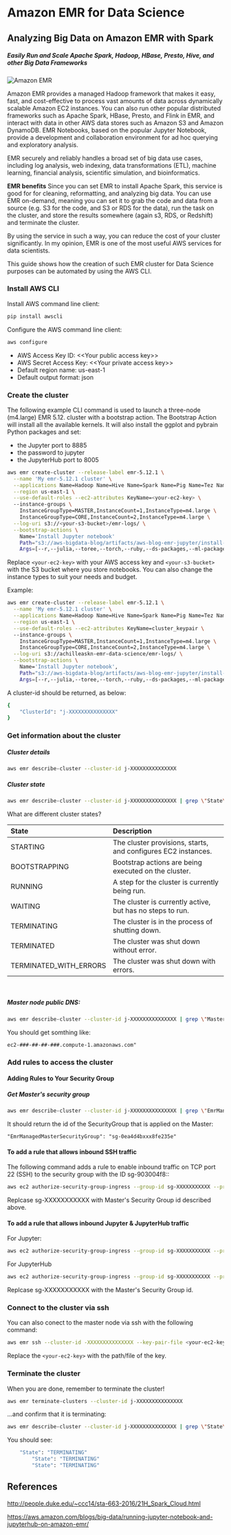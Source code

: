 # Amazon EMR for Data Science
## Analyzing Big Data on Amazon EMR with Spark


##### Easily Run and Scale Apache Spark, Hadoop, HBase, Presto, Hive, and other Big Data Frameworks


![Amazon EMR](https://pbs.twimg.com/media/BwuwVcZIQAA8UgJ.png)

Amazon EMR provides a managed Hadoop framework that makes it easy, fast, and cost-effective to process vast amounts of data across dynamically scalable Amazon EC2 instances. You can also run other popular distributed frameworks such as Apache Spark, HBase, Presto, and Flink in EMR, and interact with data in other AWS data stores such as Amazon S3 and Amazon DynamoDB. EMR Notebooks, based on the popular Jupyter Notebook, provide a development and collaboration environment for ad hoc querying and exploratory analysis.

EMR securely and reliably handles a broad set of big data use cases, including log analysis, web indexing, data transformations (ETL), machine learning, financial analysis, scientific simulation, and bioinformatics.



**EMR benefits**
Since you can set EMR to install Apache Spark, this service is good for for cleaning, reformatting, and analyzing big data. You can use EMR on-demand, meaning you can set it to grab the code and data from a source (e.g. S3 for the code, and S3 or RDS for the data), run the task on the cluster, and store the results somewhere (again s3, RDS, or Redshift) and terminate the cluster.

By using the service in such a way, you can reduce the cost of your cluster significantly. In my opinion, EMR is one of the most useful AWS services for data scientists.

This guide shows how the creation of such EMR cluster for Data Science purposes can be automated by using the AWS CLI.


### Install AWS CLI

Install AWS command line client:

```bash
pip install awscli
```

Configure the AWS command line client:

```bash
aws configure
```

* AWS Access Key ID: \<\<Your public access key\>\>
* AWS Secret Access Key: \<\<Your private access key\>\>
* Default region name: us-east-1
* Default output format: json




### Create the cluster 

The following example CLI command is used to launch a three-node (m4.large) EMR 5.12. cluster with a bootstrap action. The Bootstrap Action will install all the available kernels. It will also install the ggplot and pybrain Python packages and set:

* the Jupyter port to 8885
* the password to jupyter
* the JupyterHub port to 8005

```bash
aws emr create-cluster --release-label emr-5.12.1 \
  --name 'My emr-5.12.1 cluster' \
  --applications Name=Hadoop Name=Hive Name=Spark Name=Pig Name=Tez Name=Ganglia Name=Presto \
  --region us-east-1 \
  --use-default-roles --ec2-attributes KeyName=<your-ec2-key> \ 
  --instance-groups \
    InstanceGroupType=MASTER,InstanceCount=1,InstanceType=m4.large \
    InstanceGroupType=CORE,InstanceCount=2,InstanceType=m4.large \
  --log-uri s3://<your-s3-bucket>/emr-logs/ \
  --bootstrap-actions \
    Name='Install Jupyter notebook'
    Path="s3://aws-bigdata-blog/artifacts/aws-blog-emr-jupyter/install-jupyter-emr5.sh", 
    Args=[--r,--julia,--toree,--torch,--ruby,--ds-packages,--ml-packages,--python-packages,'ggplot nilearn',--port,8885,--password,jupyter,--jupyterhub,--jupyterhub-port,8005,--cached-install,--notebook-dir,s3://<your-s3-bucket>/notebooks/,--copy-samples]
```

Replace `<your-ec2-key>` with your AWS access key and `<your-s3-bucket>` with the S3 bucket where you store notebooks. You can also change the instance types to suit your needs and budget.


Example:

```bash
aws emr create-cluster --release-label emr-5.12.1 \
  --name 'My emr-5.12.1 cluster' \
  --applications Name=Hadoop Name=Hive Name=Spark Name=Pig Name=Tez Name=Ganglia Name=Presto \
  --region us-east-1 \
  --use-default-roles --ec2-attributes KeyName=cluster_keypair \ 
  --instance-groups \
    InstanceGroupType=MASTER,InstanceCount=1,InstanceType=m4.large \
    InstanceGroupType=CORE,InstanceCount=2,InstanceType=m4.large \
  --log-uri s3://achilleaskn-emr-data-science/emr-logs/ \
  --bootstrap-actions \
    Name='Install Jupyter notebook',
    Path="s3://aws-bigdata-blog/artifacts/aws-blog-emr-jupyter/install-jupyter-emr5.sh", 
    Args=[--r,--julia,--toree,--torch,--ruby,--ds-packages,--ml-packages,--python-packages,'ggplot nilearn',--port,8885,--password, mystrongjupyter,--jupyterhub,--jupyterhub-port,8005,--cached-install,--notebook-dir,s3://achilleaskn-emr-data-science/notebooks/,--copy-samples]
```

A cluster-id should be returned, as below:

```bash
{
    "ClusterId": "j-XXXXXXXXXXXXXXX"
}
```



### Get information about the cluster

##### Cluster details

```bash
aws emr describe-cluster --cluster-id j-XXXXXXXXXXXXXXX
```

##### Cluster state

```bash
aws emr describe-cluster --cluster-id j-XXXXXXXXXXXXXXX | grep \"State\"
```

What are different cluster states?

State     | Description
:---------|:--------- 
 STARTING |The cluster provisions, starts, and configures EC2 instances.
 BOOTSTRAPPING | Bootstrap actions are being executed on the cluster. 
 RUNNING | A step for the cluster is currently being run. 
 WAITING | The cluster is currently active, but has no steps to run.
 TERMINATING | The cluster is in the process of shutting down.
 TERMINATED | The cluster was shut down without error.
 TERMINATED_WITH_ERRORS | The cluster was shut down with errors.

<br/>

##### Master node public DNS:

```bash
aws emr describe-cluster --cluster-id j-XXXXXXXXXXXXXXX | grep \"MasterPublicDnsName\"
```


You should get somthing like:
```
ec2-###-##-##-###.compute-1.amazonaws.com"
```




### Add rules to access the cluster

#### Adding Rules to Your Security Group
<!-- To access Jup......ssh you have to


set up the SSH tunnel and web proxy.

https://docs.aws.amazon.com/emr/latest/ManagementGuide/emr-ssh-tunnel.html -->


##### Get Master's security group

```bash
aws emr describe-cluster --cluster-id j-XXXXXXXXXXXXXXX | grep \"EmrManagedMasterSecurityGroup\"
```

It should return the id of the SecurityGroup that is applied on the Master:

```
"EmrManagedMasterSecurityGroup": "sg-0ea4d4bxxx8fe235e"
```


#### To add a rule that allows inbound SSH traffic


The following command adds a rule to enable inbound traffic on TCP port 22 (SSH) to the security group with the ID sg-903004f8::

```bash
aws ec2 authorize-security-group-ingress --group-id sg-XXXXXXXXXXX --protocol tcp --port 22 --cidr 0.0.0.0/0
```
Replcase sg-XXXXXXXXXXX with Master's Security Group id described above.


#### To add a rule that allows inbound Jupyter & JupyterHub traffic

For Jupyter:
```bash
aws ec2 authorize-security-group-ingress --group-id sg-XXXXXXXXXXX --protocol tcp --port 8885 --cidr 0.0.0.0/0
```
For JupyterHub
```bash
aws ec2 authorize-security-group-ingress --group-id sg-XXXXXXXXXXX --protocol tcp --port 8005 --cidr 0.0.0.0/0
```
Replcase sg-XXXXXXXXXXX with the Master's Security Group id.




### Connect to the cluster via ssh

You can also conect to the master node via ssh with the following command:

```bash
aws emr ssh --cluster-id -XXXXXXXXXXXXXXX --key-pair-file <your-ec2-key>
```

Replace the `<your-ec2-key>` with the path/file of the key.





### Terminate the cluster

When you are done, remember to terminate the cluster!

```bash
aws emr terminate-clusters --cluster-id j-XXXXXXXXXXXXXXX
```

...and confirm that it is terminating:

```bash
aws emr describe-cluster --cluster-id j-XXXXXXXXXXXXXXX | grep \"State\"
```

You should see:

```bash
    "State": "TERMINATING"
        "State": "TERMINATING"
        "State": "TERMINATING"
```


## References

http://people.duke.edu/~ccc14/sta-663-2016/21H_Spark_Cloud.html

https://aws.amazon.com/blogs/big-data/running-jupyter-notebook-and-jupyterhub-on-amazon-emr/